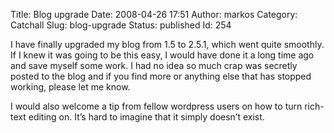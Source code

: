 Title: Blog upgrade
Date: 2008-04-26 17:51
Author: markos
Category: Catchall
Slug: blog-upgrade
Status: published
Id: 254

<html>
 <body>
  <div>
   <p>
    I have finally upgraded my blog from 1.5 to 2.5.1, which went quite smoothly. If I knew it was going to be this easy, I would have done it a long time ago and save myself some work. I had no idea so much crap was secretly posted to the blog and if you find more or anything else that has stopped working, please let me know.
   </p>
   <p>
    I would also welcome a tip from fellow wordpress users on how to turn rich-text editing on. It’s hard to imagine that it simply doesn’t exist.
   </p>
  </div>
 </body>
</html>